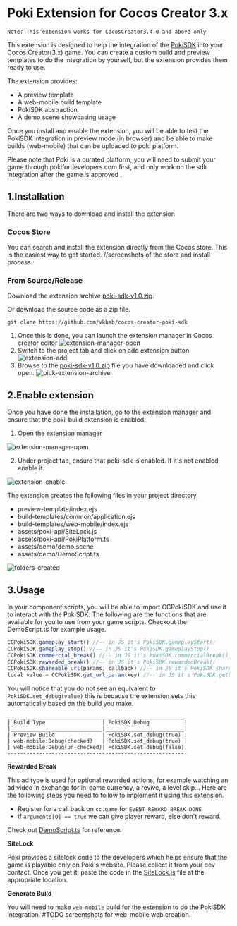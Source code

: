 # Poki Extension for Cocos Creator 3.x
`Note: This extension works for CocosCreator3.4.0 and above only`

This extension is designed to help the integration of the [PokiSDK](https://sdk.poki.com/html5/) into your Cocos Creator(3.x) game. You can create a custom build and preview templates to do the integration by yourself, but the extension provides them ready to use. 

The extension provides:
- A preview template
- A web-mobile build template
- PokiSDK abstraction 
- A demo scene showcasing usage

Once you install and enable the extension, you will be able to test the PokiSDK integration in preview mode (in browser) and be able to make builds (web-mobile) that can be uploaded to poki platform. 

Please note that Poki is a curated platform, you will need to submit your game through pokifordevelopers.com first, and only work on the sdk integration after the game is approved .

## 1.Installation
There are two ways to download and install the extension

### Cocos Store
You can search and install the extension directly from the Cocos store.
This is the easiest way to get started.
//screenshots of the store and install process. 

### From Source/Release
Download the extension archive [poki-sdk-v1.0.zip](https://github.com/vkbsb/cocos-creator-poki-sdk/releases/download/FirstRelease/poki-sdk-v1.0.zip). 

Or download the source code as a zip file.  
``` 
git clone https://github.com/vkbsb/cocos-creator-poki-sdk
```

1. Once this is done, you can launch the extension manager in Cocos creator editor
![extension-manager-open](./docs/images/extension-manager-launch.png)
2. Switch to the project tab and click on add extension button
![extension-add](./docs/images/import_extension_project.png)
3. Browse to the [poki-sdk-v1.0.zip](https://github.com/vkbsb/cocos-creator-poki-sdk/releases/download/FirstRelease/poki-sdk-v1.0.zip) file you have downloaded and click open. 
![pick-extension-archive](./docs/images/pick_extension_zip.png)


## 2.Enable extension
Once you have done the installation, go to the extension manager and ensure that the 
poki-build extension is enabled. 

1. Open the extension manager

![extension-manager-open](./docs/images/extension-manager-launch.png)

2. Under project tab, ensure that poki-sdk is enabled. If it's not enabled, enable it. 

![extension-enable](./docs/images/poki_build_extension_enable.png)

The extension creates the following files in your project directory.
- preview-template/index.ejs
- build-templates/common/application.ejs
- build-templates/web-mobile/index.ejs
- assets/poki-api/SiteLock.js
- assets/poki-api/PokiPlatform.ts
- assets/demo/demo.scene
- assets/demo/DemoScript.ts

![folders-created](./docs/images/poki_files_added.png)

## 3.Usage 
In your component scripts, you will be able to import CCPokiSDK and use it to interact with the PokiSDK. The following are the functions that are available for you to use from your game scripts. Checkout the DemoScript.ts for example usage.

```typescript
CCPokiSDK.gameplay_start() //-- in JS it's PokiSDK.gameplayStart()
CCPokiSDK.gameplay_stop() //-- in JS it's PokiSDK.gameplayStop()
CCPokiSDK.commercial_break() //-- in JS it's PokiSDK.commercialBreak()
CCPokiSDK.rewarded_break() //-- in JS it's PokiSDK.rewardedBreak()
CCPokiSDK.shareable_url(params, callback) //-- in JS it's PokiSDK.shareableURL({}).then(url => {})
local value = CCPokiSDK.get_url_param(key) //-- in JS it's PokiSDK.getURLParam('id')
```

You will notice that you do not see an equivalent to ``PokiSDK.set_debug(value)`` this is because the extension sets this automatically based on the build you make. 
```
________________________________________________________
| Build Type                  | PokiSDK Debug           |
|_____________________________|_________________________|
| Preview Build               | PokiSDK.set_debug(true) |
| web-mobile:Debug(checked)   | PokiSDK.set_debug(true) |
| web-mobile:Debug(un-checked)| PokiSDK.set_debug(false)|
---------------------------------------------------------
```

**Rewarded Break**

This ad type is used for optional rewarded actions, for example watching an ad video in exchange for in-game currency, a revive, a level skip... Here are the following steps you need to follow to implement it using this extension. 
- Register for a call back on `cc.game` for `EVENT_REWARD_BREAK_DONE`
- if `arguments[0] == true` we can give player reward, else don't reward.  

Check out [DemoScript.ts](./templates/demo/DemoScript.ts) for reference. 


**SiteLock**

Poki provides a sitelock code to the developers which helps ensure that the game is playable only on Poki's website. Please collect it from your dev contact. Once you get it, paste the code in the [SiteLock.js](./templates/poki-api/SiteLock.js) file at the appropriate location.


**Generate Build**

You will need to make ``web-mobile`` build for the extension to do the PokiSDK integration. 
#TODO screentshots for web-mobile web creation.